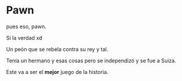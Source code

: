 # Pawn
 pues eso, pawn.

Si la verdad xd

Un peón que se rebela contra su rey y tal. 

Tenía un hermano y esas cosas pero se independizó y se fue a Suiza.


Este va a ser el **mejor** juego de la historia.
